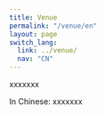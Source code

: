 ```yaml
---
title: Venue
permalink: "/venue/en"
layout: page
switch_lang:
  link: ../venue/
  nav: "CN"
---
```



xxxxxxx

In Chinese: xxxxxxx


